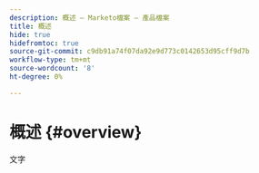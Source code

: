 ```yaml
---
description: 概述 — Marketo檔案 — 產品檔案
title: 概述
hide: true
hidefromtoc: true
source-git-commit: c9db91a74f07da92e9d773c0142653d95cff9d7b
workflow-type: tm+mt
source-wordcount: '8'
ht-degree: 0%

---
```


# 概述 {#overview}

文字

